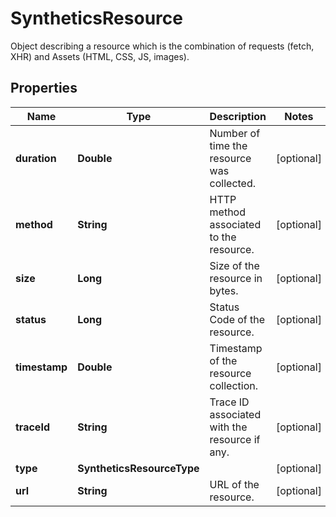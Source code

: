 

# SyntheticsResource

Object describing a resource which is the combination of requests (fetch, XHR) and Assets (HTML, CSS, JS, images).
## Properties

Name | Type | Description | Notes
------------ | ------------- | ------------- | -------------
**duration** | **Double** | Number of time the resource was collected. |  [optional]
**method** | **String** | HTTP method associated to the resource. |  [optional]
**size** | **Long** | Size of the resource in bytes. |  [optional]
**status** | **Long** | Status Code of the resource. |  [optional]
**timestamp** | **Double** | Timestamp of the resource collection. |  [optional]
**traceId** | **String** | Trace ID associated with the resource if any. |  [optional]
**type** | **SyntheticsResourceType** |  |  [optional]
**url** | **String** | URL of the resource. |  [optional]



